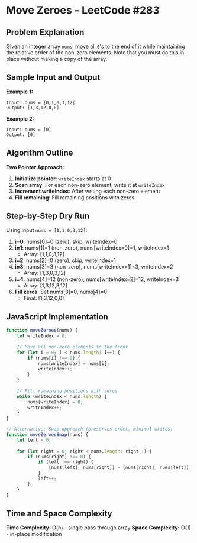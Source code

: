 # Move Zeroes - LeetCode #283

## Problem Explanation
Given an integer array `nums`, move all `0`'s to the end of it while maintaining the relative order of the non-zero elements. Note that you must do this in-place without making a copy of the array.

## Sample Input and Output

**Example 1:**
```
Input: nums = [0,1,0,3,12]
Output: [1,3,12,0,0]
```

**Example 2:**
```
Input: nums = [0]
Output: [0]
```

## Algorithm Outline
**Two Pointer Approach:**
1. **Initialize pointer**: `writeIndex` starts at 0
2. **Scan array**: For each non-zero element, write it at `writeIndex`
3. **Increment writeIndex**: After writing each non-zero element
4. **Fill remaining**: Fill remaining positions with zeros

## Step-by-Step Dry Run
Using input `nums = [0,1,0,3,12]`:

1. **i=0**: nums[0]=0 (zero), skip, writeIndex=0
2. **i=1**: nums[1]=1 (non-zero), nums[writeIndex=0]=1, writeIndex=1
   - Array: [1,1,0,3,12]
3. **i=2**: nums[2]=0 (zero), skip, writeIndex=1  
4. **i=3**: nums[3]=3 (non-zero), nums[writeIndex=1]=3, writeIndex=2
   - Array: [1,3,0,3,12]
5. **i=4**: nums[4]=12 (non-zero), nums[writeIndex=2]=12, writeIndex=3
   - Array: [1,3,12,3,12]
6. **Fill zeros**: Set nums[3]=0, nums[4]=0
   - Final: [1,3,12,0,0]

## JavaScript Implementation

```javascript
function moveZeroes(nums) {
    let writeIndex = 0;
    
    // Move all non-zero elements to the front
    for (let i = 0; i < nums.length; i++) {
        if (nums[i] !== 0) {
            nums[writeIndex] = nums[i];
            writeIndex++;
        }
    }
    
    // Fill remaining positions with zeros
    while (writeIndex < nums.length) {
        nums[writeIndex] = 0;
        writeIndex++;
    }
}

// Alternative: Swap approach (preserves order, minimal writes)
function moveZeroesSwap(nums) {
    let left = 0;
    
    for (let right = 0; right < nums.length; right++) {
        if (nums[right] !== 0) {
            if (left !== right) {
                [nums[left], nums[right]] = [nums[right], nums[left]];
            }
            left++;
        }
    }
}
```

## Time and Space Complexity

**Time Complexity:** O(n) - single pass through array
**Space Complexity:** O(1) - in-place modification